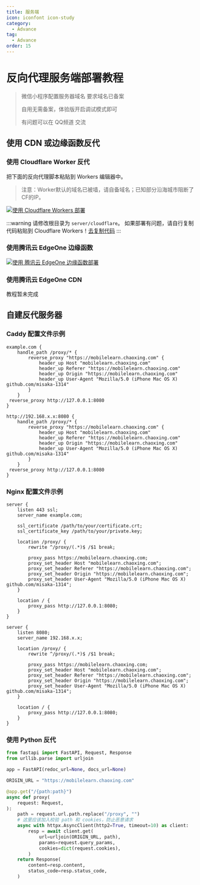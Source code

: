```yaml
---
title: 服务端
icon: iconfont icon-study
category:
  - Advance
tag:
  - Advance
order: 15
---
```


# 反向代理服务端部署教程

> 微信小程序配置服务器域名 要求域名已备案
>
> 自用无需备案，体验版开启调试模式即可  
>
> 有问题可以在 QQ频道 交流

## 使用 CDN 或边缘函数反代

### 使用 Cloudflare Worker 反代

把下面的反向代理脚本粘贴到 Workers 编辑器中。

> 注意：Worker默认的域名已被墙，请自备域名；已知部分沿海城市阻断了CF的IP。

[![使用 Cloudflare Workers 部署](https://deploy.workers.cloudflare.com/button)](https://deploy.workers.cloudflare.com/?url=https://github.com/Misaka-1314/Chaoxing-MiniProgram/tree/main/server/cloudflare)

:::warning
请修改根目录为 `server/cloudflare`。
如果部署有问题，请自行复制代码粘贴到 Cloudflare Workers！[去复制代码](https://github.com/Misaka-1314/Chaoxing-MiniProgram/blob/main/server/cloudflare/_worker.js)
:::

### 使用腾讯云 EdgeOne 边缘函数

[![使用 腾讯云 EdgeOne 边缘函数部署](https://cdnstatic.tencentcs.com/edgeone/pages/deploy.svg)](https://edgeone.ai/pages/new?repository-url=https%3a%2f%2fgithub.com%2fMisaka-1314%2fChaoxing-MiniProgram%2ftree%2fmain%2fserver%2fedgeone&project-name=cx-proxy&repository-name=cx-proxy)

### 使用腾讯云 EdgeOne CDN

教程暂未完成

## 自建反代服务器

### Caddy 配置文件示例

```Caddyfile
example.com {
    handle_path /proxy/* {
        reverse_proxy "https://mobilelearn.chaoxing.com" {
            header_up Host "mobilelearn.chaoxing.com"
            header_up Referer "https://mobilelearn.chaoxing.com"
            header_up Origin "https://mobilelearn.chaoxing.com"
            header_up User-Agent "Mozilla/5.0 (iPhone Mac OS X) github.com/misaka-1314"
        }
    }
 reverse_proxy http://127.0.0.1:8080
}
```

```Caddyfile
http://192.168.x.x:8080 {
    handle_path /proxy/* {
        reverse_proxy "https://mobilelearn.chaoxing.com" {
            header_up Host "mobilelearn.chaoxing.com"
            header_up Referer "https://mobilelearn.chaoxing.com"
            header_up Origin "https://mobilelearn.chaoxing.com"
            header_up User-Agent "Mozilla/5.0 (iPhone Mac OS X) github.com/misaka-1314"
        }
    }
 reverse_proxy http://127.0.0.1:8080
}
```

### Nginx 配置文件示例

```nginx
server {
    listen 443 ssl;
    server_name example.com;

    ssl_certificate /path/to/your/certificate.crt;
    ssl_certificate_key /path/to/your/private.key;

    location /proxy/ {
        rewrite ^/proxy/(.*)$ /$1 break;

        proxy_pass https://mobilelearn.chaoxing.com;
        proxy_set_header Host "mobilelearn.chaoxing.com";
        proxy_set_header Referer "https://mobilelearn.chaoxing.com";
        proxy_set_header Origin "https://mobilelearn.chaoxing.com";
        proxy_set_header User-Agent "Mozilla/5.0 (iPhone Mac OS X) github.com/misaka-1314";
    }

    location / {
        proxy_pass http://127.0.0.1:8080;
    }
}
```

```nginx
server {
    listen 8080;
    server_name 192.168.x.x;

    location /proxy/ {
        rewrite ^/proxy/(.*)$ /$1 break;
        
        proxy_pass https://mobilelearn.chaoxing.com;
        proxy_set_header Host "mobilelearn.chaoxing.com";
        proxy_set_header Referer "https://mobilelearn.chaoxing.com";
        proxy_set_header Origin "https://mobilelearn.chaoxing.com";
        proxy_set_header User-Agent "Mozilla/5.0 (iPhone Mac OS X) github.com/misaka-1314";
    }

    location / {
        proxy_pass http://127.0.0.1:8080;
    }
}
```

### 使用 Python 反代

```python
from fastapi import FastAPI, Request, Response
from urllib.parse import urljoin

app = FastAPI(redoc_url=None, docs_url=None)

ORIGIN_URL = "https://mobilelearn.chaoxing.com"

@app.get("/{path:path}")
async def proxy(
    request: Request,
):
    path = request.url.path.replace("/proxy", "")
    # 这里应该加入校验 path 和 cookies，防止恶意请求
    async with httpx.AsyncClient(http2=True, timeout=10) as client:
        resp = await client.get(
            url=urljoin(ORIGIN_URL, path),
            params=request.query_params,
            cookies=dict(request.cookies),
        )
    return Response(
        content=resp.content,
        status_code=resp.status_code,
    )
```